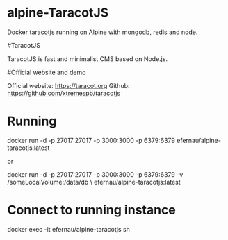 # alpine-TaracotJS
Docker taracotjs running on Alpine with mongodb, redis and node.

#TaracotJS

TaracotJS is fast and minimalist CMS based on Node.js. 

#Official website and demo

Official website: https://taracot.org
Github: https://github.com/xtremespb/taracotjs


# Running

docker run -d -p 27017:27017 -p 3000:3000 -p 6379:6379 efernau/alpine-taracotjs:latest

or

docker run -d -p 27017:27017 -p 3000:3000 -p 6379:6379 -v /someLocalVolume:/data/db \ 
efernau/alpine-taracotjs:latest

# Connect to running instance

docker exec -it efernau/alpine-taracotjs sh
